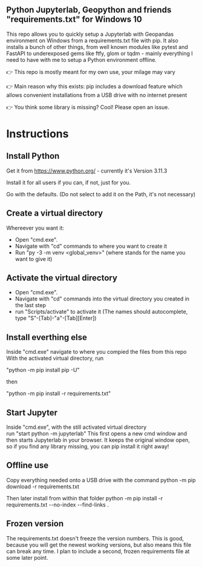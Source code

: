 Python Jupyterlab, Geopython and friends "requirements.txt" for Windows 10
----------------------------------------------------------------------------

This repo allows you to quickly setup a Jupyterlab with Geopandas environment on Windows from a requirements.txt file with pip. 
It also installs a bunch of other things, from well known modules like pytest and FastAPI to underexposed gems like ftfy, glom or tqdm - mainly everything I need to have with me to setup a Python environment offline.

👉 This repo is mostly meant for my own use, your milage may vary

👉 Main reason why this exists: pip includes a download feature which allows convenient installations from a USB drive with no internet present

👉 You think some library is missing? Cool! Please open an issue.


# Instructions #

Install Python
--------------
Get it from https://www.python.org/ - currently it's Version 3.11.3

Install it for all users if you can, if not, just for you.

Go with the defaults. (Do not select to add it on the Path, it's not necessary)


Create a virtual directory
--------------------------

Whereever you want it:

- Open "cmd.exe".
- Navigate with "cd" commands to where you want to create it
- Run "py -3 -m venv <global_venv>" (where <global venv> stands for the name you want to give it)


Activate the virtual directory
------------------------------
- Open "cmd.exe".
- Navigate with "cd" commands into the virtual directory you created in the last step
- run "Scripts/activate" to activate it (The names should autocomplete, type "S"-[Tab]-"a"-[Tab][Enter])


Install everthing else
----------------------
Inside "cmd.exe" navigate to where you compied the files from this repo
With the activated virtual directory, run
  
"python -m pip install pip -U"

then

"python -m pip install -r requirements.txt"


Start Jupyter
----------------------
Inside "cmd.exe", with the still activated virtual directory  
run "start python -m jupyterlab"
This first opens a new cmd window and then starts Jupyterlab in your browser.
It keeps the original window open, so if you find any library missing, you can pip install it right away!
  

Offline use
-----------
Copy everything needed onto a USB drive with the command
python -m pip download -r requirements.txt

Then later install from within that folder
python -m pip install -r requirements.txt --no-index --find-links .


Frozen version
--------------
The requirements.txt doesn't freeze the version numbers. This is good, because you will get the newest working versions, but also means this file can break any time. I plan to include a second, frozen requirements file at some later point.
  
  
